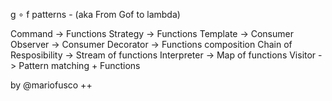 g ∘ f patterns - (aka From Gof to lambda)

Command                -> Functions
Strategy               -> Functions
Template               -> Consumer
Observer               -> Consumer
Decorator              -> Functions composition
Chain of Resposibility -> Stream of functions
Interpreter            -> Map of functions
Visitor                -> Pattern matching + Functions

by @mariofusco
++